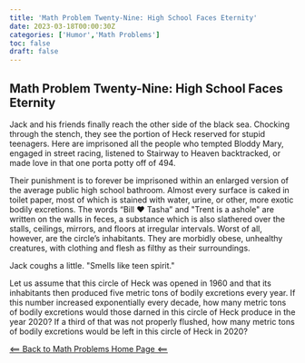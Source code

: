 ```yaml
---
title: 'Math Problem Twenty-Nine: High School Faces Eternity'
date: 2023-03-18T00:00:30Z
categories: ['Humor','Math Problems']
toc: false
draft: false
---
```


## Math Problem Twenty-Nine: High School Faces Eternity

Jack and his friends finally reach the other side of the black sea. Chocking through the stench, they see the portion of Heck reserved for stupid teenagers. Here are imprisoned all the people who tempted Bloddy Mary, engaged in street racing, listened to Stairway to Heaven backtracked, or made love in that one porta potty off of 494.

Their punishment is to forever be imprisoned within an enlarged version of the average public high school bathroom. Almost every surface is caked in toilet paper, most of which is stained with water, urine, or other, more exotic bodily excretions. The words “Bill ❤️  Tasha” and "Trent is a ashole" are written on the walls in feces, a substance which is also slathered over the stalls, ceilings, mirrors, and floors at irregular intervals. Worst of all, however, are the circle’s inhabitants. They are morbidly obese, unhealthy creatures, with clothing and flesh as filthy as their surroundings.

Jack coughs a little. "Smells like teen spirit."

Let us assume that this circle of Heck was opened in 1960 and that its inhabitants then produced five metric tons of bodily excretions every year. If this number increased exponentially every decade, how many metric tons of bodily excretions would those darned in this circle of Heck produce in the year 2020? If a third of that was not properly flushed, how many metric tons of bodily excretions would be left in this circle of Heck in 2020?

[<== Back to Math Problems Home Page <==](/humor/problems/#season-four-the-harrowing-of-heck)
